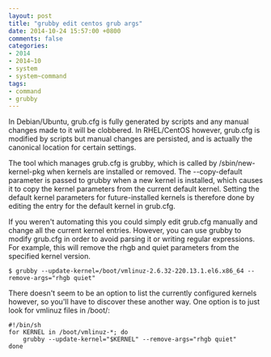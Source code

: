 ```yaml
---
layout: post
title: "grubby edit centos grub args"
date: 2014-10-24 15:57:00 +0800
comments: false
categories:
- 2014
- 2014~10
- system
- system~command
tags:
- command
- grubby
---
```

In Debian/Ubuntu, grub.cfg is fully generated by scripts and any manual changes made to it will be clobbered. In RHEL/CentOS however, grub.cfg is modified by scripts but manual changes are persisted, and is actually the canonical location for certain settings.

The tool which manages grub.cfg is grubby, which is called by /sbin/new-kernel-pkg when kernels are installed or removed. The --copy-default parameter is passed to grubby when a new kernel is installed, which causes it to copy the kernel parameters from the current default kernel. Setting the default kernel parameters for future-installed kernels is therefore done by editing the entry for the default kernel in grub.cfg.

If you weren't automating this you could simply edit grub.cfg manually and change all the current kernel entries. However, you can use grubby to modify grub.cfg in order to avoid parsing it or writing regular expressions. For example, this will remove the rhgb and quiet parameters from the specified kernel version.

```
$ grubby --update-kernel=/boot/vmlinuz-2.6.32-220.13.1.el6.x86_64 --remove-args="rhgb quiet"
```

There doesn't seem to be an option to list the currently configured kernels however, so you'll have to discover these another way. One option is to just look for vmlinuz files in /boot/:

```
#!/bin/sh
for KERNEL in /boot/vmlinuz-*; do
    grubby --update-kernel="$KERNEL" --remove-args="rhgb quiet"
done
```
